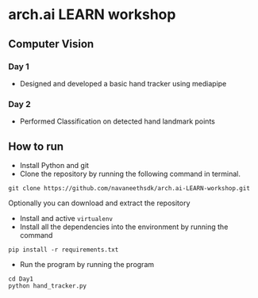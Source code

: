 # arch.ai LEARN workshop
## Computer Vision
### Day 1
- Designed and developed a basic hand tracker using mediapipe
### Day 2
- Performed Classification on detected hand landmark points

## How to run
- Install Python and git
- Clone the repository by running the following command in terminal.
```
git clone https://github.com/navaneethsdk/arch.ai-LEARN-workshop.git
```
  Optionally you can download and extract the repository
- Install and active `virtualenv`
- Install all the dependencies into the environment by running the command

```
pip install -r requirements.txt
```

- Run the program by running the program

```
cd Day1
python hand_tracker.py
```